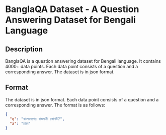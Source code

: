 # BanglaQA Dataset - A Question Answering Dataset for Bengali Language

## Description

BanglaQA is a question answering dataset for Bengali language. It contains 4000+ data points. Each data point consists of a question and a corresponding answer. The dataset is in json format.

## Format

The dataset is in json format. Each data point consists of a question and a corresponding answer. The format is as follows:

```json
{
  "q": "বাংলাদেশের রাজধানী কোনটি?",
  "a": "ঢাকা"
}
```
